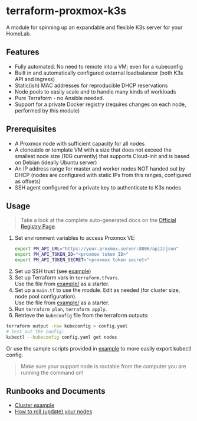 # terraform-proxmox-k3s

A module for spinning up an expandable and flexible K3s server for your HomeLab.

## Features

- Fully automated. No need to remote into a VM; even for a kubeconfig
- Built in and automatically configured external loadbalancer (both K3s API and ingress)
- Static(ish) MAC addresses for reproducible DHCP reservations
- Node pools to easily scale and to handle many kinds of workloads
- Pure Terraform - no Ansible needed.
- Support for a private Docker registry (requires changes on each node, performed by this module)

## Prerequisites

- A Proxmox node with sufficient capacity for all nodes
- A cloneable or template VM with a size that does not exceed the smallest node size (10G
  currently) that supports Cloud-init and is based on Debian (ideally Ubuntu server)
- An IP address range for master and worker nodes NOT handed out by DHCP (nodes are
  configured with static IPs from this ranges, configured as offsets)
- SSH agent configured for a private key to authenticate to K3s nodes

## Usage

> Take a look at the complete auto-generated docs on the
[Official Registry Page](https://registry.terraform.io/modules/fvumbaca/k3s/proxmox/latest).

1. Set environment variables to access Proxmox VE:
   ```sh
   export PM_API_URL="https://your.proxmox.server:8006/api2/json"
   export PM_API_TOKEN_ID="<proxmox token ID>"
   export PM_API_TOKEN_SECRET="<proxmox token secret>"
   ```
1. Set up SSH trust (see [example](example))
1. Set up Terraform vars in `terraform.tfvars`.  
   Use the file from [example/](example/terraform.tfvars) as a starter.
1. Set up a `main.tf` to use the module. Edit as needed (for cluster size, node pool configuration).  
   Use the file from [example/](example/main.tf) as a starter.
1. Run `terraform plan`, `terraform apply`.
1. Retrieve the `kubeconfig` file from the terraform outputs:  
  ```sh
  terraform output -raw kubeconfig > config.yaml
  # Test out the config:
  kubectl --kubeconfig config.yaml get nodes
  ```
  Or use the sample scripts provided in [example](example/) to more easily
  export kubectl config.

> Make sure your support node is routable from the computer you are running the command on!

## Runbooks and Documents

- [Cluster example](example)
- [How to roll (update) your nodes](docs/roll-node-pools.md)
